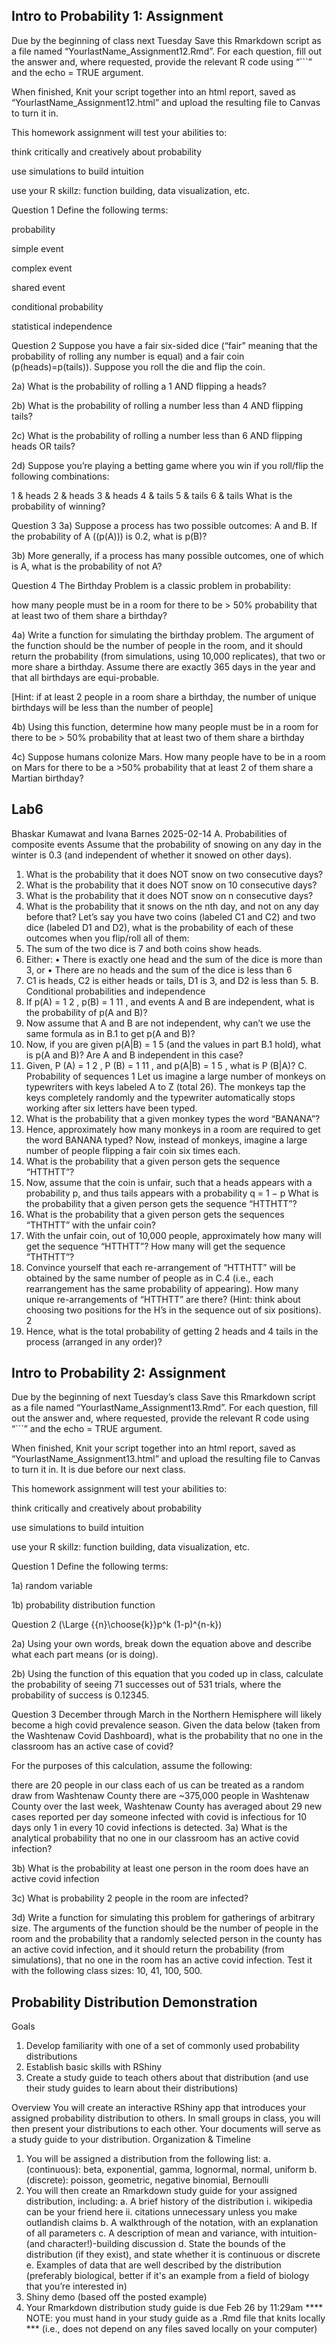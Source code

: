 ## 

## Intro to Probability 1: Assignment
Due by the beginning of class next Tuesday
Save this Rmarkdown script as a file named “YourlastName_Assignment12.Rmd”. For each question, fill out the answer and, where requested, provide the relevant R code using “```” and the echo = TRUE argument.

When finished, Knit your script together into an html report, saved as “YourlastName_Assignment12.html” and upload the resulting file to Canvas to turn it in.



This homework assignment will test your abilities to:

think critically and creatively about probability

use simulations to build intuition

use your R skillz: function building, data visualization, etc.



Question 1
Define the following terms:

probability

simple event

complex event

shared event

conditional probability

statistical independence

Question 2
Suppose you have a fair six-sided dice (“fair” meaning that the probability of rolling any number is equal) and a fair coin (p(heads)=p(tails)). Suppose you roll the die and flip the coin.

2a) What is the probability of rolling a 1 AND flipping a heads?

2b) What is the probability of rolling a number less than 4 AND flipping tails?

2c) What is the probability of rolling a number less than 6 AND flipping heads OR tails?

2d) Suppose you’re playing a betting game where you win if you roll/flip the following combinations:

1 & heads
2 & heads
3 & heads
4 & tails
5 & tails
6 & tails
What is the probability of winning?

Question 3
3a) Suppose a process has two possible outcomes: A and B. If the probability of A (\(p(A)\)) is 0.2, what is p(B)?

3b) More generally, if a process has many possible outcomes, one of which is A, what is the probability of not A?

Question 4
The Birthday Problem is a classic problem in probability:

how many people must be in a room for there to be > 50% probability that at least two of them share a birthday?


4a) Write a function for simulating the birthday problem. The argument of the function should be the number of people in the room, and it should return the probability (from simulations, using 10,000 replicates), that two or more share a birthday. Assume there are exactly 365 days in the year and that all birthdays are equi-probable.

[Hint: if at least 2 people in a room share a birthday, the number of unique birthdays will be less than the number of people]

4b) Using this function, determine how many people must be in a room for there to be > 50% probability that at least two of them share a birthday

4c) Suppose humans colonize Mars. How many people have to be in a room on Mars for there to be a >50% probability that at least 2 of them share a Martian birthday?


## Lab6
Bhaskar Kumawat and Ivana Barnes
2025-02-14
A. Probabilities of composite events
Assume that the probability of snowing on any day in the winter is 0.3 (and independent of whether it
snowed on other days).
1. What is the probability that it does NOT snow on two consecutive days?
2. What is the probability that it does NOT snow on 10 consecutive days?
3. What is the probability that it does NOT snow on n consecutive days?
4. What is the probability that it snows on the nth day, and not on any day before that?
Let’s say you have two coins (labeled C1 and C2) and two dice (labeled D1 and D2), what is the probability
of each of these outcomes when you flip/roll all of them:
5. The sum of the two dice is 7 and both coins show heads.
6. Either:
• There is exactly one head and the sum of the dice is more than 3, or
• There are no heads and the sum of the dice is less than 6
7. C1 is heads, C2 is either heads or tails, D1 is 3, and D2 is less than 5.
B. Conditional probabilities and independence
1. If p(A) = 1
2 , p(B) = 1
11 , and events A and B are independent, what is the probability of p(A and B)?
2. Now assume that A and B are not independent, why can’t we use the same formula as in B.1 to get
p(A and B)?
3. Now, if you are given p(A|B) = 1
5 (and the values in part B.1 hold), what is p(A and B)? Are A and
B independent in this case?
4. Given, P (A) = 1
2 , P (B) = 1
11 , and p(A|B) = 1
5 , what is P (B|A)?
C. Probability of sequences
1
Let us imagine a large number of monkeys on typewriters with keys labeled A to Z (total 26). The monkeys
tap the keys completely randomly and the typewriter automatically stops working after six letters have been
typed.
1. What is the probability that a given monkey types the word “BANANA”?
2. Hence, approximately how many monkeys in a room are required to get the word BANANA typed?
Now, instead of monkeys, imagine a large number of people flipping a fair coin six times each.
1. What is the probability that a given person gets the sequence “HTTHTT”?
2. Now, assume that the coin is unfair, such that a heads appears with a probability p, and thus tails
appears with a probability q = 1 − p What is the probability that a given person gets the sequence
“HTTHTT”?
3. What is the probability that a given person gets the sequences “THTHTT” with the unfair coin?
4. With the unfair coin, out of 10,000 people, approximately how many will get the sequence “HTTHTT”?
How many will get the sequence “THTHTT”?
5. Convince yourself that each re-arrangement of “HTTHTT” will be obtained by the same number of
people as in C.4 (i.e., each rearrangement has the same probability of appearing). How many unique
re-arrangements of “HTTHTT” are there?
(Hint: think about choosing two positions for the H’s in the sequence out of six positions).
2
6. Hence, what is the total probability of getting 2 heads and 4 tails in the process (arranged in any
order)?

## Intro to Probability 2: Assignment
Due by the beginning of next Tuesday’s class
Save this Rmarkdown script as a file named “YourlastName_Assignment13.Rmd”. For each question, fill out the answer and, where requested, provide the relevant R code using “```” and the echo = TRUE argument.

When finished, Knit your script together into an html report, saved as “YourlastName_Assignment13.html” and upload the resulting file to Canvas to turn it in. It is due before our next class.



This homework assignment will test your abilities to:

think critically and creatively about probability

use simulations to build intuition

use your R skillz: function building, data visualization, etc.



Question 1
Define the following terms:

1a) random variable

1b) probability distribution function

Question 2
\(\Large {{n}\choose{k}}p^k (1-p)^{n-k}\)

2a) Using your own words, break down the equation above and describe what each part means (or is doing).

2b) Using the function of this equation that you coded up in class, calculate the probability of seeing 71 successes out of 531 trials, where the probability of success is 0.12345.

Question 3
December through March in the Northern Hemisphere will likely become a high covid prevalence season. Given the data below (taken from the Washtenaw Covid Dashboard), what is the probability that no one in the classroom has an active case of covid?

For the purposes of this calculation, assume the following:

there are 20 people in our class
each of us can be treated as a random draw from Washtenaw County
there are ~375,000 people in Washtenaw County
over the last week, Washtenaw County has averaged about 29 new cases reported per day
someone infected with covid is infectious for 10 days
only 1 in every 10 covid infections is detected.
3a) What is the analytical probability that no one in our classroom has an active covid infection?



3b) What is the probability at least one person in the room does have an active covid infection



3c) What is probability 2 people in the room are infected?



3d) Write a function for simulating this problem for gatherings of arbitrary size. The arguments of the function should be the number of people in the room and the probability that a randomly selected person in the county has an active covid infection, and it should return the probability (from simulations), that no one in the room has an active covid infection. Test it with the following class sizes: 10, 41, 100, 500.




## Probability Distribution Demonstration


Goals
1. Develop familiarity with one of a set of commonly used probability distributions
2. Establish basic skills with RShiny
3. Create a study guide to teach others about that distribution (and use their study guides to learn
about their distributions)


Overview
You will create an interactive RShiny app that introduces your assigned probability distribution to others.
In small groups in class, you will then present your distributions to each other. Your documents will serve
as a study guide to your distribution.
Organization & Timeline
1. You will be assigned a distribution from the following list:
a. (continuous): beta, exponential, gamma, lognormal, normal, uniform
b. (discrete): poisson, geometric, negative binomial, Bernoulli
2. You will then create an Rmarkdown study guide for your assigned distribution, including:
a. A brief history of the distribution
i. wikipedia can be your friend here
ii. citations unnecessary unless you make outlandish claims
b. A walkthrough of the notation, with an explanation of all parameters
c. A description of mean and variance, with intuition-(and character!)-building discussion
d. State the bounds of the distribution (if they exist), and state whether it is continuous or
discrete
e. Examples of data that are well described by the distribution (preferably biological, better
if it's an example from a field of biology that you’re interested in)
3. Shiny demo (based off the posted example)
4. Your Rmarkdown distribution study guide is due Feb 26 by 11:29am
**** NOTE: you must hand in your study guide as a .Rmd file that knits locally ***
(i.e., does not depend on any files saved locally on your computer)
